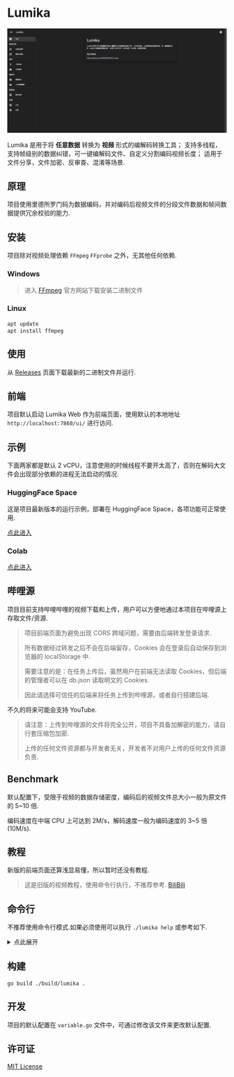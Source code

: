 # Lumika

![](https://raw.githubusercontent.com/ERR0RPR0MPT/Lumika/main/static/header.png)

Lumika 是用于将 **任意数据** 转换为 **视频** 形式的编解码转换工具；
支持多线程，支持帧级别的数据纠错，可一键编解码文件、自定义分割编码视频长度；
适用于文件分享，文件加密、反审查、混淆等场景.

## 原理

项目使用里德所罗门码为数据编码，并对编码后视频文件的分段文件数据和帧间数据提供冗余校验的能力.

## 安装

项目除对视频处理依赖 `FFmpeg` `FFprobe` 之外，无其他任何依赖.

### Windows

> 进入 [FFmpeg](https://ffmpeg.org/download.html) 官方网站下载安装二进制文件
### Linux

```shell
apt update
apt install ffmpeg
```

## 使用

从 [Releases](https://github.com/ERR0RPR0MPT/Lumika/releases) 页面下载最新的二进制文件并运行.

## 前端

项目默认启动 Lumika Web 作为前端页面，使用默认的本地地址 `http://localhost:7860/ui/` 进行访问.

## 示例

下面两家都是默认 2 vCPU，注意使用的时候线程不要开太高了，否则在解码大文件会出现部分依赖的进程无法启动的情况.

### HuggingFace Space

这是项目最新版本的运行示例，部署在 HuggingFace Space，各项功能可正常使用.

[点此进入](https://weclont-lumika.hf.space/ui/#/)

### Colab

[点此进入]()

## 哔哩源

项目目前支持哔哩哔哩的视频下载和上传，用户可以方便地通过本项目在哔哩源上存取文件/资源.

> 项目前端页面为避免出现 CORS 跨域问题，需要由后端转发登录请求.
> 
> 所有数据经过转发之后不会在后端留存，Cookies 会在登录后自动保存到浏览器的 localStorage 中.
> 
> 需要注意的是：在任务上传后，虽然用户在前端无法读取 Cookies，但后端的管理者可以在 db.json 读取明文的 Cookies.
> 
> 因此请选择可信任的后端来将任务上传到哔哩源，或者自行搭建后端.

不久的将来可能会支持 YouTube.

> 请注意：上传到哔哩源的文件将完全公开，项目不具备加解密的能力，请自行套压缩包加密.
>
> 上传的任何文件资源都与开发者无关，开发者不对用户上传的任何文件资源负责.

## Benchmark

默认配置下，受限于视频的数据存储密度，编码后的视频文件总大小一般为原文件的 5~10 倍.

编码速度在中端 CPU 上可达到 2M/s，解码速度一般为编码速度的 3~5 倍(10M/s).

## 教程

新版的前端页面还算浅显易懂，所以暂时还没有教程.

> 这是旧版的视频教程，使用命令行执行，不推荐参考.
> [BiliBili](https://www.bilibili.com/video/BV1CN4y1X7GQ/)

## 命令行

不推荐使用命令行模式.如果必须使用可以执行 `./lumika help` 或参考如下.

<details>
  <summary>点此展开</summary>

```
Usage: ./lumika.exe [command] [options]
Double-click to run: Start via automatic mode

Commands:
add     Using FFmpeg to encode zfec redundant files into .mp4 FEC video files that appear less harmful.
get     Using FFmpeg to decode .mp4 FEC video files into the original files.
 Options:
 -b     The Base64 encoded JSON included message to provide decode
encode  Encode a file
 Options:
 -i     The input fec file to encode
 -s     The video size(default=32), 8-1024(must be a multiple of 8)
 -p     The output video fps setting(default=24), 1-60
 -l     The output video max segment length(seconds) setting(default=86400), 1-10^9
 -m     FFmpeg mode(default=medium): ultrafast, superfast, veryfast, faster, fast, medium, slow, slower, veryslow, placebo
decode  Decode a file
 Options:
 -i     The input file to decode
 -g     The output video frame shards(default=10), 2-256
help    Show this help
```
</details>

## 构建

```shell
go build ./build/lumika .
```

## 开发

项目的默认配置在 `variable.go` 文件中，可通过修改该文件来更改默认配置.

## 许可证

[MIT License](https://github.com/ERR0RPR0MPT/Lumika/blob/main/LICENSE)
